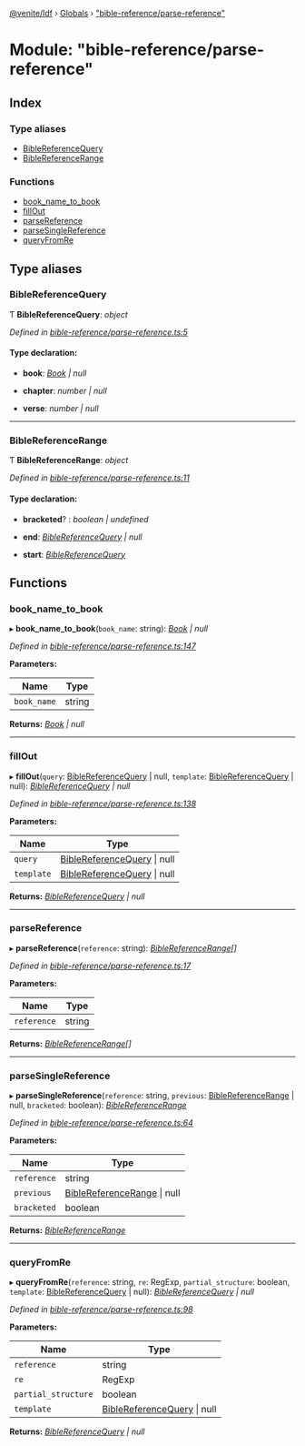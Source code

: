 [@venite/ldf](../README.md) › [Globals](../globals.md) › ["bible-reference/parse-reference"](_bible_reference_parse_reference_.md)

# Module: "bible-reference/parse-reference"

## Index

### Type aliases

* [BibleReferenceQuery](_bible_reference_parse_reference_.md#biblereferencequery)
* [BibleReferenceRange](_bible_reference_parse_reference_.md#biblereferencerange)

### Functions

* [book_name_to_book](_bible_reference_parse_reference_.md#book_name_to_book)
* [fillOut](_bible_reference_parse_reference_.md#fillout)
* [parseReference](_bible_reference_parse_reference_.md#parsereference)
* [parseSingleReference](_bible_reference_parse_reference_.md#parsesinglereference)
* [queryFromRe](_bible_reference_parse_reference_.md#queryfromre)

## Type aliases

###  BibleReferenceQuery

Ƭ **BibleReferenceQuery**: *object*

*Defined in [bible-reference/parse-reference.ts:5](https://github.com/gbj/venite/blob/9b89f1d2/ldf/src/bible-reference/parse-reference.ts#L5)*

#### Type declaration:

* **book**: *[Book](../enums/_bible_reference_book_.book.md) | null*

* **chapter**: *number | null*

* **verse**: *number | null*

___

###  BibleReferenceRange

Ƭ **BibleReferenceRange**: *object*

*Defined in [bible-reference/parse-reference.ts:11](https://github.com/gbj/venite/blob/9b89f1d2/ldf/src/bible-reference/parse-reference.ts#L11)*

#### Type declaration:

* **bracketed**? : *boolean | undefined*

* **end**: *[BibleReferenceQuery](_bible_reference_parse_reference_.md#biblereferencequery) | null*

* **start**: *[BibleReferenceQuery](_bible_reference_parse_reference_.md#biblereferencequery)*

## Functions

###  book_name_to_book

▸ **book_name_to_book**(`book_name`: string): *[Book](../enums/_bible_reference_book_.book.md) | null*

*Defined in [bible-reference/parse-reference.ts:147](https://github.com/gbj/venite/blob/9b89f1d2/ldf/src/bible-reference/parse-reference.ts#L147)*

**Parameters:**

Name | Type |
------ | ------ |
`book_name` | string |

**Returns:** *[Book](../enums/_bible_reference_book_.book.md) | null*

___

###  fillOut

▸ **fillOut**(`query`: [BibleReferenceQuery](_bible_reference_parse_reference_.md#biblereferencequery) | null, `template`: [BibleReferenceQuery](_bible_reference_parse_reference_.md#biblereferencequery) | null): *[BibleReferenceQuery](_bible_reference_parse_reference_.md#biblereferencequery) | null*

*Defined in [bible-reference/parse-reference.ts:138](https://github.com/gbj/venite/blob/9b89f1d2/ldf/src/bible-reference/parse-reference.ts#L138)*

**Parameters:**

Name | Type |
------ | ------ |
`query` | [BibleReferenceQuery](_bible_reference_parse_reference_.md#biblereferencequery) &#124; null |
`template` | [BibleReferenceQuery](_bible_reference_parse_reference_.md#biblereferencequery) &#124; null |

**Returns:** *[BibleReferenceQuery](_bible_reference_parse_reference_.md#biblereferencequery) | null*

___

###  parseReference

▸ **parseReference**(`reference`: string): *[BibleReferenceRange](_bible_reference_parse_reference_.md#biblereferencerange)[]*

*Defined in [bible-reference/parse-reference.ts:17](https://github.com/gbj/venite/blob/9b89f1d2/ldf/src/bible-reference/parse-reference.ts#L17)*

**Parameters:**

Name | Type |
------ | ------ |
`reference` | string |

**Returns:** *[BibleReferenceRange](_bible_reference_parse_reference_.md#biblereferencerange)[]*

___

###  parseSingleReference

▸ **parseSingleReference**(`reference`: string, `previous`: [BibleReferenceRange](_bible_reference_parse_reference_.md#biblereferencerange) | null, `bracketed`: boolean): *[BibleReferenceRange](_bible_reference_parse_reference_.md#biblereferencerange)*

*Defined in [bible-reference/parse-reference.ts:64](https://github.com/gbj/venite/blob/9b89f1d2/ldf/src/bible-reference/parse-reference.ts#L64)*

**Parameters:**

Name | Type |
------ | ------ |
`reference` | string |
`previous` | [BibleReferenceRange](_bible_reference_parse_reference_.md#biblereferencerange) &#124; null |
`bracketed` | boolean |

**Returns:** *[BibleReferenceRange](_bible_reference_parse_reference_.md#biblereferencerange)*

___

###  queryFromRe

▸ **queryFromRe**(`reference`: string, `re`: RegExp, `partial_structure`: boolean, `template`: [BibleReferenceQuery](_bible_reference_parse_reference_.md#biblereferencequery) | null): *[BibleReferenceQuery](_bible_reference_parse_reference_.md#biblereferencequery) | null*

*Defined in [bible-reference/parse-reference.ts:98](https://github.com/gbj/venite/blob/9b89f1d2/ldf/src/bible-reference/parse-reference.ts#L98)*

**Parameters:**

Name | Type |
------ | ------ |
`reference` | string |
`re` | RegExp |
`partial_structure` | boolean |
`template` | [BibleReferenceQuery](_bible_reference_parse_reference_.md#biblereferencequery) &#124; null |

**Returns:** *[BibleReferenceQuery](_bible_reference_parse_reference_.md#biblereferencequery) | null*
